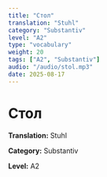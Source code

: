 ```yaml
---
title: "Стол"
translation: "Stuhl"
category: "Substantiv"
level: "A2"
type: "vocabulary"
weight: 20
tags: ["A2", "Substantiv"]
audio: "/audio/stol.mp3"
date: 2025-08-17
---
```


# Стол

**Translation:** Stuhl

**Category:** Substantiv

**Level:** A2

